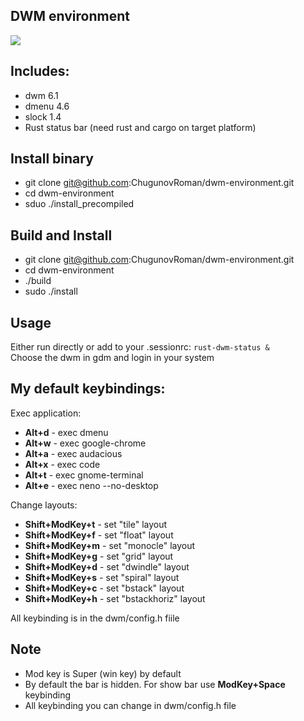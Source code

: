 DWM environment
---------------
![](https://raw.githubusercontent.com/ChugunovRoman/dwm-environment/master/screenshots/screenshot.png)

Includes:
---------------
* dwm 6.1
* dmenu 4.6
* slock 1.4
* Rust status bar (need rust and cargo on target platform)

Install binary
------------
- git clone git@github.com:ChugunovRoman/dwm-environment.git
- cd dwm-environment
- sduo ./install_precompiled

Build and Install
------------
- git clone git@github.com:ChugunovRoman/dwm-environment.git
- cd dwm-environment
- ./build
- sudo ./install

Usage
-----
Either run directly or add to your .sessionrc:
`rust-dwm-status &` <br>
Choose the dwm in gdm and login in your system

My default keybindings:
-----


Exec application: <br>
* **Alt+d** - exec dmenu <br>
* **Alt+w** - exec google-chrome <br>
* **Alt+a** - exec audacious <br>
* **Alt+x** - exec code <br>
* **Alt+t** - exec gnome-terminal <br>
* **Alt+e** - exec neno --no-desktop <br>

Change layouts: <br>
* **Shift+ModKey+t** - set "tile" layout <br>
* **Shift+ModKey+f** - set "float" layout <br>
* **Shift+ModKey+m** - set "monocle" layout <br>
* **Shift+ModKey+g** - set "grid" layout <br>
* **Shift+ModKey+d** - set "dwindle" layout <br>
* **Shift+ModKey+s** - set "spiral" layout <br>
* **Shift+ModKey+c** - set "bstack" layout <br>
* **Shift+ModKey+h** - set "bstackhoriz" layout <br>

All keybinding is in the dwm/config.h fiile

Note
-----
* Mod key is Super (win key) by default
* By default the bar is hidden. For show bar use **ModKey+Space** keybinding
* All keybinding you can change in dwm/config.h file